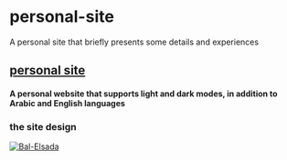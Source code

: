 # personal-site
A personal site that briefly presents some details and experiences

<h2><a href="https://balhasun.github.io/personal-site/" target="blank">personal site</a></h2>   

<h4> A personal website that supports light and dark modes, in addition to Arabic and English languages </h4>

<h3 align="left">the site design</h3>  

<a href="#" target="blank">
<img align="center" src="https://user-images.githubusercontent.com/86659887/170324697-59137551-d9b8-481e-8c44-3ec356ef672b.jpg" alt="Bal-Elsada" />
</a>
